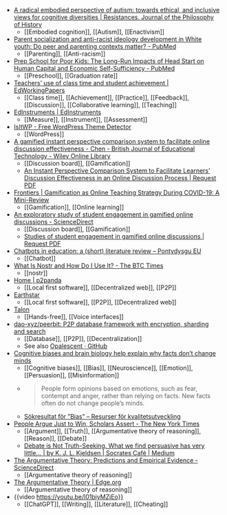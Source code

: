 - [A radical embodied perspective of autism: towards ethical, and inclusive views for cognitive diversities | Resistances. Journal of the Philosophy of History](https://resistances.religacion.com/index.php/about/article/view/101)
	- [[Embodied cognition]], [[Autism]], [[Enactivism]]
- [Parent socialization and anti-racist ideology development in White youth: Do peer and parenting contexts matter? - PubMed](https://pubmed.ncbi.nlm.nih.gov/35575149/)
	- [[Parenting]], [[Anti-racism]]
- [Prep School for Poor Kids: The Long-Run Impacts of Head Start on Human Capital and Economic Self-Sufficiency - PubMed](https://pubmed.ncbi.nlm.nih.gov/35418710/)
	- [[Preschool]], [[Graduation rate]]
- [Teachers’ use of class time and student achievement | EdWorkingPapers](https://www.edworkingpapers.com/ai22-685)
	- [[Class time]], [[Achievement]], [[Practice]], [[Feedback]], [[Discussion]], [[Collaborative learning]], [[Teaching]]
- [EdInstruments | EdInstruments](https://edinstruments.org/)
	- [[Measure]], [[Instrument]], [[Assessment]]
- [IsItWP - Free WordPress Theme Detector](https://www.isitwp.com/)
	- [[WordPress]]
- [A gamified instant perspective comparison system to facilitate online discussion effectiveness - Chen - British Journal of Educational Technology - Wiley Online Library](https://bera-journals.onlinelibrary.wiley.com/doi/10.1111/bjet.13295?af=R&utm_source=dlvr.it&utm_medium=twitter)
	- [[Discussion board]], [[Gamification]]
	- [An Instant Perspective Comparison System to Facilitate Learners’ Discussion Effectiveness in an Online Discussion Process | Request PDF](https://www.researchgate.net/publication/346112989_An_Instant_Perspective_Comparison_System_to_Facilitate_Learners'_Discussion_Effectiveness_in_an_Online_Discussion_Process)
- [Frontiers | Gamification as Online Teaching Strategy During COVID-19: A Mini-Review](https://www.frontiersin.org/articles/10.3389/fpsyg.2021.648552/full)
	- [[Gamification]], [[Online learning]]
- [An exploratory study of student engagement in gamified online discussions - ScienceDirect](https://www.sciencedirect.com/science/article/abs/pii/S036013151830040X)
	- [[Discussion board]], [[Gamification]]
	- [Studies of student engagement in gamified online discussions | Request PDF](https://www.researchgate.net/publication/317985409_Studies_of_student_engagement_in_gamified_online_discussions)
- [Chatbots in education: a (short) literature review – Pontydysgu EU](https://pontydysgu.eu/2022/12/chatbots-in-education-a-short-literature-review/)
	- [[Chatbot]]
- [What Is Nostr and How Do I Use It? - The BTC Times](https://www.btctimes.com/news/what-is-nostr-and-how-do-i-use-it)
	- [[nostr]]
- [Home | p2panda](https://p2panda.org/)
	- [[Local first software]], [[Decentralized web]], [[P2P]]
- [Earthstar](https://earthstar-project.org/)
	- [[Local first software]], [[P2P]], [[Decentralized web]]
- [Talon](https://talonvoice.com/)
	- [[Hands-free]], [[Voice interfaces]]
- [dao-xyz/peerbit: P2P database framework with encryption, sharding and search](https://github.com/dao-xyz/peerbit)
	- [[Database]], [[P2P]], [[Decentralization]]
	- See also [Opalescent · GitHub](https://github.com/opalsnt)
- [Cognitive biases and brain biology help explain why facts don’t change minds](https://theconversation.com/cognitive-biases-and-brain-biology-help-explain-why-facts-dont-change-minds-186530)
	- [[Cognitive biases]], [[Bias]], [[Neuroscience]], [[Emotion]], [[Persuasion]], [[Misinformation]]
	- >People form opinions based on emotions, such as fear, contempt and anger, rather than relying on facts. New facts often do not change people’s minds.
	- [Sökresultat för ”Bias” – Resurser för kvalitetsutveckling](https://saraslistofedresources.wordpress.com/?s=Bias)
- [People Argue Just to Win, Scholars Assert - The New York Times](https://www.nytimes.com/2011/06/15/arts/people-argue-just-to-win-scholars-assert.html)
	- [[Argument]], [[Truth]], [[Argumentative theory of reasoning]], [[Reason]], [[Debate]]
	- [Debate is Not Truth-Seeking. What we find persuasive has very little… | by K. J. L. Kjeldsen | Socrates Café | Medium](https://medium.com/socrates-cafe/debate-is-not-truth-seeking-439fb1783ed0)
- [The Argumentative Theory: Predictions and Empirical Evidence - ScienceDirect](https://www.sciencedirect.com/science/article/abs/pii/S1364661316300973)
	- [[Argumentative theory of reasoning]]
- [The Argumentative Theory | Edge.org](https://www.edge.org/conversation/hugo_mercier-the-argumentative-theory)
	- [[Argumentative theory of reasoning]]
- {{video https://youtu.be/l01biyMZjEo}}
	- [[ChatGPT]], [[Writing]], [[Literature]], [[Cheating]]